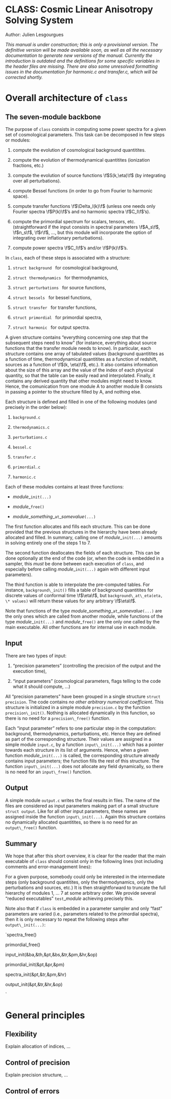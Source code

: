 CLASS: Cosmic Linear Anisotropy Solving System  
==============================================

Author: Julien Lesgourgues

_This manual is under construction; this is only a provisional version. The definitive version will be made available soon, as well as all the necessary documentation to generate new versions of the manual. Currently the introduction is outdated and the definitions for some specific variables in the header files are missing. There are also some unresolved formatting issues in the documentation for harmonic.c and transfer.c, which will be corrected shortly._

Overall architecture of `class`
==========================================

The seven-module backbone
-------------------------

The purpose of `class` consists in computing some power
spectra for a given set of cosmological parameters. This task can be
decomposed in few steps or modules:

1.  compute the evolution of cosmological background quantitites.

2.  compute the evolution of thermodynamical quantitites (ionization
    fractions, etc.)

3.  compute the evolution of source functions \f$S(k,\eta)\f$ (by
    integrating over all perturbations).

4.  compute Bessel functions (in order to go from Fourier to harmonic
    space).

5.  compute transfer functions \f$\Delta_l(k)\f$ (unless one needs only
    Fourier spectra \f$P(k)\f$’s and no harmonic spectra \f$C_l\f$’s).

6.  compute the primordial spectrum for scalars, tensors, etc.
    (straightforward if the input consists in spectral parameters \f$A_s\f$,
    \f$n_s\f$, \f$r\f$, ..., but this module will incorporate the option of
    integrating over inflationary perturbations).

7.  compute power spectra \f$C_l\f$’s and/or \f$P(k)\f$’s.

In `class`, each of these steps is associated with a
structure:

1.  `struct background ` for cosmological background,

2.  `struct thermodynamics ` for thermodynamics,

3.  `struct perturbations ` for source functions,

4.  `struct bessels ` for bessel functions,

5.  `struct transfer ` for transfer functions,

6.  `struct primordial ` for primordial spectra,

7.  `struct harmonic ` for output spectra.

A given structure contains “everything concerning one step that the
subsequent steps need to know” (for instance, everything about source
functions that the transfer module needs to know). In particular, each
structure contains one array of tabulated values (background quantitites
as a function of time, thermodynamical quantitites as a function of
redshift, sources as a function of \f$(k, \eta)\f$, etc.). It also contains
information about the size of this array and the value of the index of
each physical quantity, so that the table can be easily read and
interpolated. Finally, it contains any derived quantity that other
modules might need to know. Hence, the comunication from one module A to
another module B consists in passing a pointer to the structure filled
by A, and nothing else.

Each structure is defined and filled in one of the following modules
(and precisely in the order below):

1.  `background.c `

2.  `thermodynamics.c `

3.  `perturbations.c `

4.  `bessel.c `

5.  `transfer.c `

6.  `primordial.c `

7.  `harmonic.c `

Each of these modules contains at least three functions:

-   *module*\_`init(...)`

-   *module*\_`free()`

-   *module*\_*something*\_`at`\_*somevalue*`(...)`

The first function allocates and fills each structure. This can be done
provided that the previous structures in the hierarchy have been already
allocated and filled. In summary, calling one of
*module*\_`init(...)` amounts in solving
entirely one of the steps 1 to 7.

The second function deallocates the fields of each structure. This can
be done optionally at the end of the code (or, when the code is embedded
in a sampler, this *must* be done between each execution of
`class`, and especially before calling
*module*\_`init(...)` again with different input
parameters).

The third function is able to interpolate the pre-computed tables. For
instance, `background\_init()` fills a table of background
quantitites for discrete values of conformal time \f$\eta\f$, but
`background\_at\_eta(eta, \* values)` will return these
values for any arbitrary \f$\eta\f$.

Note that functions of the type
*module*\_*something*\_`at`\_*somevalue*`(...)`
are the only ones which are called from another module, while functions
of the type *module*\_`init(...)` and
*module*\_`free()` are the only one called by
the main executable. All other functions are for internal use in each
module.


Input
-----

There are two types of input:

1.  “precision parameters” (controlling the precision of the output and
    the execution time),

2.  “input parameters” (cosmological parameters, flags telling to the
    code what it should compute, ...)

All “precision parameters” have been grouped in a single structure
`struct precision`. The code contains *no other
arbitrary numerical coefficient*. This structure is initialized
in a simple module `precision.c` by the function
`precision\_init()`. Nothing is allocated dynamically in this
function, so there is no need for a `precision\_free()`
function.

Each “input parameter” refers to one particular step in the computation:
background, thermodynamics, perturbations, etc. Hence they are defined
as part of the corresponding structure. Their values are assigned in a
simple module `input.c`, by a function
`input\_init(...)` which has a pointer towards each structure
in its list of arguments. Hence, when a given function
*module*\_`init(...)` is called, the
corresponding structure already contains input parameters; the function
fills the rest of this structure. The function
`input\_init(...)` does not allocate any field dynamically,
so there is no need for an `input\_free()` function.

Output
------

A simple module `output.c` writes the final results in files.
The name of the files are considered as input parameters making part of
a small structure `struct output`. Like for all other input
parameters, these names are assigned inside the function
`input\_init(...)`. Again this structure contains no
dynamically allocated quantitites, so there is no need for an
`output\_free()` function.

Summary
-------

We hope that after this short overview, it is clear for the reader that
the main executable of `class` should consist only in the
following lines (not including comments and error-management lines):

For a given purpose, somebody could only be interested in the
intermediate steps (only background quantitites, only the
thermodynamics, only the perturbations and sources, etc.) It is then
straightforward to truncate the full hierarchy of modules 1, ... 7 at
some arbitrary order. We provide several “reduced executables”
`test`\_*module* achieving precisely this.

Note also that if `class` is embedded in a parameter sampler
and only “fast” parameters are varied (i.e., parameters related to the
primordial spectra), then it is only necessary to repeat the following
steps after `output\_init(...)`:

`spectra\_free()

primordial\_free()

input\_init(&ba,&th,&pt,&bs,&tr,&pm,&hr,&op)

primordial\_init(&pt,&pr,&pm)

spectra\_init(&pt,&tr,&pm,&hr)

output\_init(&pt,&tr,&hr,&op)

`

General principles
==================

Flexibility
-----------

Explain allocation of indices, ...

Control of precision
--------------------

Explain precision structure, ...

Control of errors
-----------------
